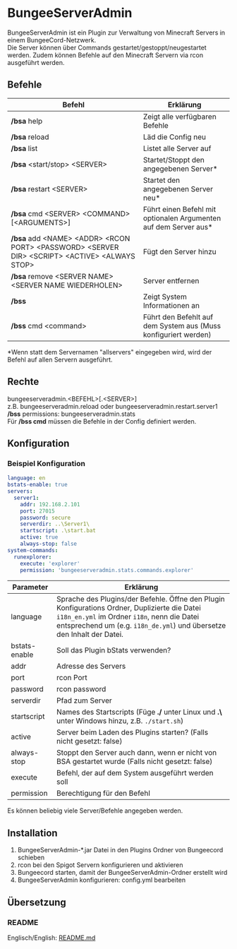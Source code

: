 # BungeeServerAdmin
BungeeServerAdmin ist ein Plugin zur Verwaltung von Minecraft Servers in einem BungeeCord-Netzwerk.  
Die Server können über Commands gestartet/gestoppt/neugestartet werden.
Zudem können Befehle auf den Minecraft Servern via rcon ausgeführt werden.

## Befehle
Befehl | Erklärung
----------|----------
**/bsa** help | Zeigt alle verfügbaren Befehle
**/bsa** reload | Läd die Config neu
**/bsa** list | Listet alle Server auf
**/bsa** \<start/stop\> \<SERVER\> | Startet/Stoppt den angegebenen Server\*
**/bsa** restart \<SERVER\> | Startet den angegebenen Server neu\*
**/bsa** cmd \<SERVER\> \<COMMAND\> [\<ARGUMENTS\>] | Führt einen Befehl mit optionalen Argumenten auf dem Server aus\*
**/bsa** add \<NAME\> \<ADDR\> \<RCON PORT\> \<PASSWORD\> \<SERVER DIR\> \<SCRIPT\> \<ACTIVE\> \<ALWAYS STOP\> | Fügt den Server hinzu
**/bsa** remove \<SERVER NAME\> \<SERVER NAME WIEDERHOLEN\> | Server entfernen
**/bss** | Zeigt System Informationen an
**/bss** cmd \<command\> | Führt den Befehlt auf dem System aus (Muss konfiguriert werden)

\*Wenn statt dem Servernamen "allservers" eingegeben wird, wird der Befehl auf allen Servern ausgeführt.

## Rechte
bungeeserveradmin.\<BEFEHL\>[.\<SERVER\>]  
z.B. bungeeserveradmin.reload oder bungeeserveradmin.restart.server1  
**/bss** permissions: bungeeserveradmin.stats  
Für **/bss cmd** müssen die Befehle in der Config definiert werden.  

## Konfiguration
### Beispiel Konfiguration
```YAML
language: en
bstats-enable: true
servers:
  server1:
    addr: 192.168.2.101
    port: 27015
    password: secure
    serverdir: ..\Server1\
    startscript: .\start.bat
    active: true
    always-stop: false
system-commands:
  runexplorer:
    execute: 'explorer'
    permission: 'bungeeserveradmin.stats.commands.explorer'
```

Parameter|Erklärung
----------|----------
language|Sprache des Plugins/der Befehle. Öffne den Plugin Konfigurations Ordner, Duplizierte die Datei `i18n_en.yml` im Ordner `i18n`, nenn die Datei entsprechend um (e.g. `i18n_de.yml`) und übersetze den Inhalt der Datei.
bstats-enable|Soll das Plugin bStats verwenden?
addr|Adresse des Servers
port|rcon Port
password|rcon password
serverdir|Pfad zum Server
startscript|Names des Startscripts (Füge **./** unter Linux und **.\\** unter Windows hinzu, z.B. `./start.sh`)
active|Server beim Laden des Plugins starten? (Falls nicht gesetzt: false)
always-stop|Stoppt den Server auch dann, wenn er nicht von BSA gestartet wurde (Falls nicht gesetzt: false)
execute|Befehl, der auf dem System ausgeführt werden soll
permission|Berechtigung für den Befehl

Es können beliebig viele Server/Befehle angegeben werden.

## Installation
1. BungeeServerAdmin-\*.jar Datei in den Plugins Ordner von Bungeecord schieben
2. rcon bei den Spigot Servern konfigurieren und aktivieren
3. Bungeecord starten, damit der BungeeServerAdmin-Ordner erstellt wird
4. BungeeServerAdmin konfigurieren: config.yml bearbeiten

## Übersetzung
### README
Englisch/English: [README.md](README.md)
